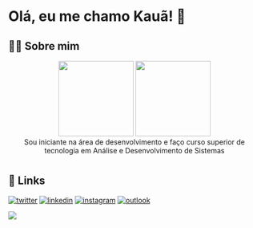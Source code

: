 # Olá, eu me chamo Kauã! 👋


## 👨‍💻 Sobre mim

<div align="center">

<picture>
    <source height="150em" media="(prefers-color-scheme: dark)" srcset="https://github-readme-stats.vercel.app/api?username=TrickFX&show_icons=true&theme=github_dark&include_all_commits=true&hide=stars">
    <img height="150em" src="https://github-readme-stats.vercel.app/api?username=TrickFX&show_icons=true&include_all_commits=true&hide=stars">
</picture>
<picture>
    <source height="150em" media="(prefers-color-scheme: dark)" srcset="https://github-readme-stats.vercel.app/api/top-langs/?username=TrickFX&layout=compact&langs_count=7&theme=github_dark">
    <img height="150em" src="https://github-readme-stats.vercel.app/api/top-langs/?username=TrickFX&layout=compact&langs_count=7">
</picture>

<br>
Sou iniciante na área de desenvolvimento e faço curso superior de tecnologia em Análise e Desenvolvimento de Sistemas

</div>

 #
## 🔗 Links
[![twitter](https://img.shields.io/badge/-Twitter-1DA1F2?style=for-the-badge&logo=twitter&logoColor=white)](https://twitter.com/kauabatista545)
[![linkedin](https://img.shields.io/badge/-Linkedin-0A66C2?style=for-the-badge&logo=linkedin&logoColor=white)](https://www.linkedin.com/in/kauabatista/)
[![instagram](https://img.shields.io/badge/-Instagram-E4405F?style=for-the-badge&logo=instagram&logoColor=white)](https://www.instagram.com/kaua.batista545/)
[![outlook](https://img.shields.io/badge/-Outlook-0078D4?style=for-the-badge&logo=microsoft-outlook&logoColor=white)](mailto:kauabatista545@hotmail.com)

<picture>
    <source media="(prefers-color-scheme: dark)" srcset="https://raw.githubusercontent.com/ericksantos12/ericksantos12/output/github-snake-dark.svg">
    <img src="https://raw.githubusercontent.com/ericksantos12/ericksantos12/output/github-snake.svg">
